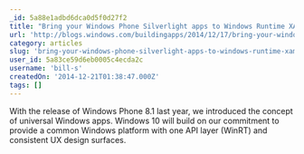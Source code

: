 ```yaml
---
_id: 5a88e1adbd6dca0d5f0d27f2
title: "Bring your Windows Phone Silverlight apps to Windows Runtime XAML; prepare for universal app development in Windows 10"
url: 'http://blogs.windows.com/buildingapps/2014/12/17/bring-your-windows-phone-silverlight-apps-to-windows-runtime-xaml-prepare-for-universal-app-development-in-windows-10/'
category: articles
slug: 'bring-your-windows-phone-silverlight-apps-to-windows-runtime-xaml-prepare-for-universal-app-develop'
user_id: 5a83ce59d6eb0005c4ecda2c
username: 'bill-s'
createdOn: '2014-12-21T01:38:47.000Z'
tags: []
---
```


With the release of Windows Phone 8.1 last year, we introduced the concept of universal Windows apps. Windows 10 will build on our commitment to provide a common Windows platform with one API layer (WinRT) and consistent UX design surfaces.
